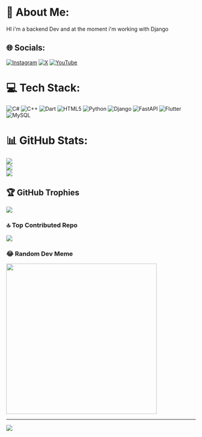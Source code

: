 # 💫 About Me:
HI i'm a backend Dev and at the moment i'm working with Django 


## 🌐 Socials:
[![Instagram](https://img.shields.io/badge/Instagram-%23E4405F.svg?logo=Instagram&logoColor=white)](https://instagram.com/https://instagram.com/lolib0y) [![X](https://img.shields.io/badge/X-black.svg?logo=X&logoColor=white)](https://x.com/https://twitter.com/glitch) [![YouTube](https://img.shields.io/badge/YouTube-%23FF0000.svg?logo=YouTube&logoColor=white)](https://youtube.com/@https://www.youtube.com/c/algorithm) 

# 💻 Tech Stack:
![C#](https://img.shields.io/badge/c%23-%23239120.svg?style=for-the-badge&logo=csharp&logoColor=white) ![C++](https://img.shields.io/badge/c++-%2300599C.svg?style=for-the-badge&logo=c%2B%2B&logoColor=white) ![Dart](https://img.shields.io/badge/dart-%230175C2.svg?style=for-the-badge&logo=dart&logoColor=white) ![HTML5](https://img.shields.io/badge/html5-%23E34F26.svg?style=for-the-badge&logo=html5&logoColor=white) ![Python](https://img.shields.io/badge/python-3670A0?style=for-the-badge&logo=python&logoColor=ffdd54) ![Django](https://img.shields.io/badge/django-%23092E20.svg?style=for-the-badge&logo=django&logoColor=white) ![FastAPI](https://img.shields.io/badge/FastAPI-005571?style=for-the-badge&logo=fastapi) ![Flutter](https://img.shields.io/badge/Flutter-%2302569B.svg?style=for-the-badge&logo=Flutter&logoColor=white) ![MySQL](https://img.shields.io/badge/mysql-%2300000f.svg?style=for-the-badge&logo=mysql&logoColor=white)
# 📊 GitHub Stats:
![](https://github-readme-stats.vercel.app/api?username=PetelJoao&theme=dracula&hide_border=false&include_all_commits=false&count_private=false)<br/>
![](https://github-readme-streak-stats.herokuapp.com/?user=PetelJoao&theme=dracula&hide_border=false)<br/>
![](https://github-readme-stats.vercel.app/api/top-langs/?username=PetelJoao&theme=dracula&hide_border=false&include_all_commits=false&count_private=false&layout=compact)

## 🏆 GitHub Trophies
![](https://github-profile-trophy.vercel.app/?username=PetelJoao&theme=radical&no-frame=false&no-bg=false&margin-w=4)

### 🔝 Top Contributed Repo
![](https://github-contributor-stats.vercel.app/api?username=PetelJoao&limit=5&theme=dark&combine_all_yearly_contributions=true)

### 😂 Random Dev Meme
<img src='https://randommeme-five.vercel.app/' style="height: 400px;"/>

---
[![](https://visitcount.itsvg.in/api?id=PetelJoao&icon=2&color=1)](https://visitcount.itsvg.in)

<!-- Proudly created with GPRM ( https://gprm.itsvg.in ) -->
